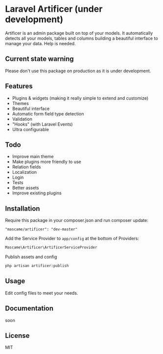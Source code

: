 Laravel Artificer (under development)
=========

Artificer is an admin package built on top of your models. It automatically detects all your models, tables and columns building a beautiful interface to manage your data. Help is needed.

Current state warning
----
Please don't use this package on production as it is under development.

Features
----

  - Plugins & widgets (making it really simple to extend and customize)
  - Themes
  - Beautiful interface
  - Automatic form field type detection
  - Validation
  - "Hooks" (with Laravel Events)
  - Ultra configurable


Todo
-----------

* Improve main theme
* Make plugins more friendly to use
* Relation fields
* Localization
* Login
* Tests
* Better assets
* Improve existing plugins

Installation
--------------
Require this package in your composer.json and run composer update:

    "mascame/artificer": "dev-master"

Add the Service Provider to `app/config` at the bottom of Providers:

```php
Mascame\Artificer\ArtificerServiceProvider
```
Publish assets and config

```sh
php artisan artificer:publish
```

Usage
--------------
Edit config files to meet your needs.

Documentation
--------------
soon


License
----

MIT
